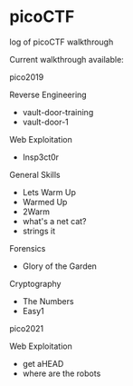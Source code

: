 # picoCTF
log of picoCTF walkthrough

Current walkthrough available:

pico2019

Reverse Engineering
- vault-door-training
- vault-door-1

Web Exploitation
- Insp3ct0r

General Skills
- Lets Warm Up
- Warmed Up
- 2Warm
- what's a net cat?
- strings it

Forensics
- Glory of the Garden

Cryptography
- The Numbers
- Easy1

pico2021

Web Exploitation
- get aHEAD
- where are the robots
